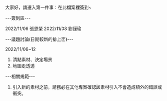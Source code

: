 大家好，請遷入第一件事：在此檔案裡簽到~

---簽到區---

2022/11/06 張恩榮
2022/11/08 劉謹瑜

---議題討論(日期較新的排上面)---

2022/11/06~12
1. 清點素材、決定場景
2. 地圖走透透

---相關規範---
1. 引入新的素材之前，請務必在其他專案確認該素材引入不會造成額外的錯誤或衝突。
